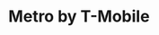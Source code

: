 ---
title: "Metro by T-Mobile"
url: /milwaukee/metro-by-t-mobile-south-cesar-e-chavez-drive/
shop: Handy
---